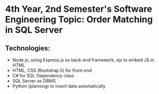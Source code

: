 # 4th Year, 2nd Semester's Software Engineering Topic: Order Matching in SQL Server

## Technologies:
- Node.js, using Express.js as back-end framework, ejs to embed JS in HTML
- HTML, CSS (Bootstrap 5) for front-end
- C# for SQL Dependency class
- SQL Server as DBMS
- Python (planning) to insert data automatically
